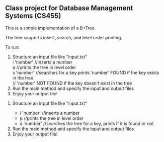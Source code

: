 Class project for Database Management Systems (CS455)
------------------------------------------------------

This is a simple implementation of a B+Tree.

The tree supports insert, search, and level order printing.

To run:  
1. Structure an input file like "input.txt"  
  i 'number' //inserts a number  
  p          //prints the tree in level order  
  s 'number' //searches for a key prints 'number' FOUND if the key exists in the tree  
   // 'number' NOT FOUND if the key doesn't exist in the tree  
2. Run the main method and specify the input and output files  
3. Enjoy your output file!

<ol>
  <li>Structure an input file like "input.txt"</li>
  	<ul>
  		<li> i 'number' //inserts a number</li>
  		<li> p          //prints the tree in level order</li>
  		<li> s 'number' //searches the tree for a key, prints if it is found or not</li>
  	</ul>
  <li>Run the main method and specify the input and output files</li>
  <li>Enjoy your output file!</li>
</ol>